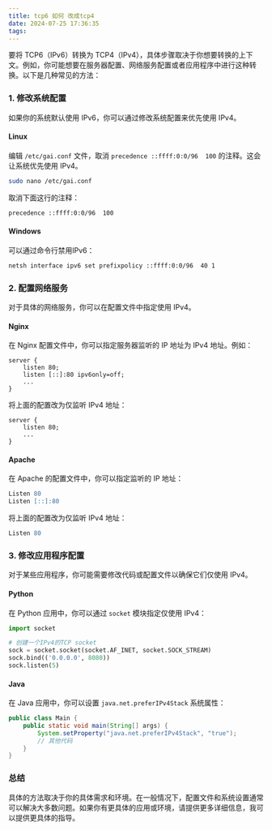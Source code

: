 ```yaml
---
title: tcp6 如何 改成tcp4
date: 2024-07-25 17:36:35
tags:
---
```

要将 TCP6（IPv6）转换为 TCP4（IPv4），具体步骤取决于你想要转换的上下文。例如，你可能想要在服务器配置、网络服务配置或者应用程序中进行这种转换。以下是几种常见的方法：

### 1. 修改系统配置
如果你的系统默认使用 IPv6，你可以通过修改系统配置来优先使用 IPv4。

#### Linux
编辑 `/etc/gai.conf` 文件，取消 `precedence ::ffff:0:0/96  100` 的注释。这会让系统优先使用 IPv4。

```bash
sudo nano /etc/gai.conf
```

取消下面这行的注释：
```bash
precedence ::ffff:0:0/96  100
```

#### Windows
可以通过命令行禁用IPv6：
```bash
netsh interface ipv6 set prefixpolicy ::ffff:0:0/96  40 1
```

### 2. 配置网络服务
对于具体的网络服务，你可以在配置文件中指定使用 IPv4。

#### Nginx
在 Nginx 配置文件中，你可以指定服务器监听的 IP 地址为 IPv4 地址。例如：

```nginx
server {
    listen 80;
    listen [::]:80 ipv6only=off;
    ...
}
```

将上面的配置改为仅监听 IPv4 地址：
```nginx
server {
    listen 80;
    ...
}
```

#### Apache
在 Apache 的配置文件中，你可以指定监听的 IP 地址：

```apache
Listen 80
Listen [::]:80
```

将上面的配置改为仅监听 IPv4 地址：
```apache
Listen 80
```

### 3. 修改应用程序配置
对于某些应用程序，你可能需要修改代码或配置文件以确保它们仅使用 IPv4。

#### Python
在 Python 应用中，你可以通过 `socket` 模块指定仅使用 IPv4：

```python
import socket

# 创建一个IPv4的TCP socket
sock = socket.socket(socket.AF_INET, socket.SOCK_STREAM)
sock.bind(('0.0.0.0', 8080))
sock.listen(5)
```

#### Java
在 Java 应用中，你可以设置 `java.net.preferIPv4Stack` 系统属性：

```java
public class Main {
    public static void main(String[] args) {
        System.setProperty("java.net.preferIPv4Stack", "true");
        // 其他代码
    }
}
```

### 总结
具体的方法取决于你的具体需求和环境。在一般情况下，配置文件和系统设置通常可以解决大多数问题。如果你有更具体的应用或环境，请提供更多详细信息，我可以提供更具体的指导。
